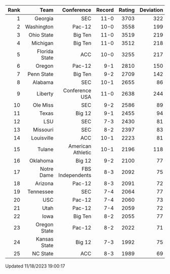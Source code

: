 | Rank  | Team                 | Conference           | Record   | Rating | Deviation |
| ---:  | ---:                 | ---:                 | ---:     | ---:   | ---:      |
| 1     | Georgia              | SEC                  | 11-0     | 3703   | 322       |
| 2     | Washington           | Pac-12               | 10-0     | 3558   | 199       |
| 3     | Ohio State           | Big Ten              | 11-0     | 3519   | 219       |
| 4     | Michigan             | Big Ten              | 11-0     | 3512   | 218       |
| 5     | Florida State        | ACC                  | 10-0     | 3255   | 217       |
| 6     | Oregon               | Pac-12               | 9-1      | 2810   | 150       |
| 7     | Penn State           | Big Ten              | 9-2      | 2709   | 142       |
| 8     | Alabama              | SEC                  | 10-1     | 2655   | 86        |
| 9     | Liberty              | Conference USA       | 11-0     | 2638   | 244       |
| 10    | Ole Miss             | SEC                  | 9-2      | 2586   | 89        |
| 11    | Texas                | Big 12               | 9-1      | 2455   | 94        |
| 12    | LSU                  | SEC                  | 7-3      | 2430   | 81        |
| 13    | Missouri             | SEC                  | 8-2      | 2397   | 83        |
| 14    | Louisville           | ACC                  | 10-1     | 2223   | 81        |
| 15    | Tulane               | American Athletic    | 10-1     | 2196   | 118       |
| 16    | Oklahoma             | Big 12               | 9-2      | 2100   | 77        |
| 17    | Notre Dame           | FBS Independents     | 8-3      | 2092   | 75        |
| 18    | Arizona              | Pac-12               | 8-3      | 2091   | 72        |
| 19    | Tennessee            | SEC                  | 7-4      | 2064   | 77        |
| 20    | USC                  | Pac-12               | 7-4      | 2060   | 73        |
| 21    | Utah                 | Pac-12               | 7-4      | 2059   | 72        |
| 22    | Iowa                 | Big Ten              | 8-2      | 2055   | 77        |
| 23    | Oregon State         | Pac-12               | 8-2      | 2022   | 71        |
| 24    | Kansas State         | Big 12               | 7-3      | 1992   | 75        |
| 25    | NC State             | ACC                  | 8-3      | 1989   | 69        |

Updated 11/18/2023 19:00:17
